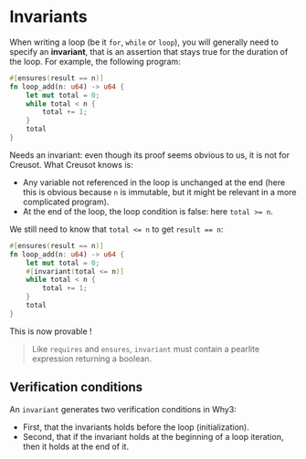 # Invariants

When writing a loop (be it `for`, `while` or `loop`), you will generally need to specify an **invariant**, that is an assertion that stays true for the duration of the loop. For example, the following program:

```rust
#[ensures(result == n)]
fn loop_add(n: u64) -> u64 {
    let mut total = 0;
    while total < n {
        total += 1;
    }
    total
}
```

Needs an invariant: even though its proof seems obvious to us, it is not for Creusot. What Creusot knows is:

- Any variable not referenced in the loop is unchanged at the end (here this is obvious because `n` is immutable, but it might be relevant in a more complicated program).
- At the end of the loop, the loop condition is false: here `total >= n`.

We still need to know that `total <= n` to get `result == n`:

```rust
#[ensures(result == n)]
fn loop_add(n: u64) -> u64 {
    let mut total = 0;
    #[invariant(total <= n)]
    while total < n {
        total += 1;
    }
    total
}
```

This is now provable !

> Like `requires` and `ensures`, `invariant` must contain a pearlite expression returning a boolean.

## Verification conditions

An `invariant` generates two verification conditions in Why3:

- First, that the invariants holds before the loop (initialization).
- Second, that if the invariant holds at the beginning of a loop iteration, then it holds at the end of it.
